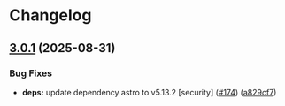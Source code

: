 # Changelog

## [3.0.1](https://github.com/catppuccin/unocss/compare/v3.0.0...v3.0.1) (2025-08-31)


### Bug Fixes

* **deps:** update dependency astro to v5.13.2 [security] ([#174](https://github.com/catppuccin/unocss/issues/174)) ([a829cf7](https://github.com/catppuccin/unocss/commit/a829cf79f358380a7e63a3005a5fb9b6d28a4a0a))
